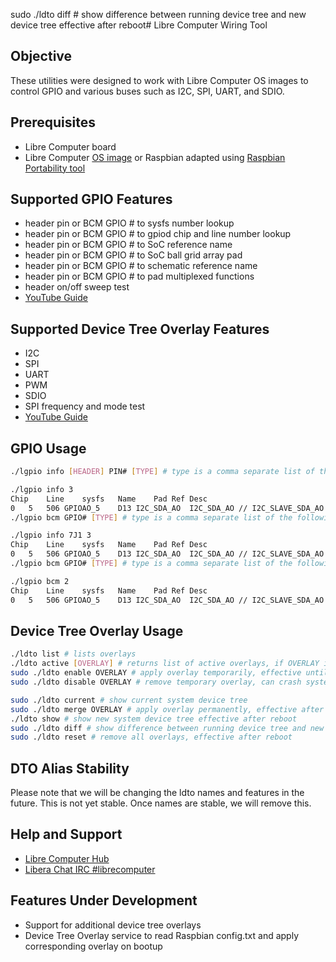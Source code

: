 sudo ./ldto diff # show difference between running device tree and new device tree effective after reboot# Libre Computer Wiring Tool
## Objective

These utilities were designed to work with Libre Computer OS images to control GPIO and various buses such as I2C, SPI, UART, and SDIO.

## Prerequisites
- Libre Computer board
- Libre Computer [OS image](http://distro.libre.computer/ci/) or Raspbian adapted using [Raspbian Portability tool](https://github.com/libre-computer-project/libretech-raspbian-portability.git)

## Supported GPIO Features
- header pin or BCM GPIO # to sysfs number lookup
- header pin or BCM GPIO # to gpiod chip and line number lookup
- header pin or BCM GPIO # to SoC reference name
- header pin or BCM GPIO # to SoC ball grid array pad
- header pin or BCM GPIO # to schematic reference name
- header pin or BCM GPIO # to pad multiplexed functions
- header on/off sweep test
- [YouTube Guide](https://youtu.be/MDji4Yn_i8Q?t=720)

## Supported Device Tree Overlay Features
- I2C
- SPI
- UART
- PWM
- SDIO
- SPI frequency and mode test
- [YouTube Guide](https://youtu.be/MDji4Yn_i8Q?t=600)

## GPIO Usage
```bash
./lgpio info [HEADER] PIN# [TYPE] # type is a comma separate list of the following all,chip,line,sysfs,name,pad,ref,desc

./lgpio info 3
Chip	Line	sysfs	Name	Pad	Ref	Desc
0	5	506	GPIOAO_5	D13	I2C_SDA_AO	I2C_SDA_AO // I2C_SLAVE_SDA_AO // UART_RX_AO_B
./lgpio bcm GPIO# [TYPE] # type is a comma separate list of the following all,chip,line,sysfs,name,pad,ref,desc

./lgpio info 7J1 3
Chip	Line	sysfs	Name	Pad	Ref	Desc
0	5	506	GPIOAO_5	D13	I2C_SDA_AO	I2C_SDA_AO // I2C_SLAVE_SDA_AO // UART_RX_AO_B
./lgpio bcm GPIO# [TYPE] # type is a comma separate list of the following all,chip,line,sysfs,name,pad,ref,desc

./lgpio bcm 2
Chip	Line	sysfs	Name	Pad	Ref	Desc
0	5	506	GPIOAO_5	D13	I2C_SDA_AO	I2C_SDA_AO // I2C_SLAVE_SDA_AO // UART_RX_AO_B
```

## Device Tree Overlay Usage
```bash
./ldto list # lists overlays
./ldto active [OVERLAY] # returns list of active overlays, if OVERLAY is specified: returns 0 if active, 1 if inactive
sudo ./ldto enable OVERLAY # apply overlay temporarily, effective until reboot
sudo ./ldto disable OVERLAY # remove temporary overlay, can crash system if overlay is hardware based

sudo ./ldto current # show current system device tree
sudo ./ldto merge OVERLAY # apply overlay permanently, effective after reboot
./ldto show # show new system device tree effective after reboot
sudo ./ldto diff # show difference between running device tree and new device tree effective after reboot
sudo ./ldto reset # remove all overlays, effective after reboot
```

## DTO Alias Stability
Please note that we will be changing the ldto names and features in the future. This is not yet stable. Once names are stable, we will remove this.

## Help and Support
- [Libre Computer Hub](https://hub.libre.computer/t/libre-computer-wiring-tool/40)
- [Libera Chat IRC #librecomputer](https://web.libera.chat/#librecomputer)

## Features Under Development
- Support for additional device tree overlays
- Device Tree Overlay service to read Raspbian config.txt and apply corresponding overlay on bootup
